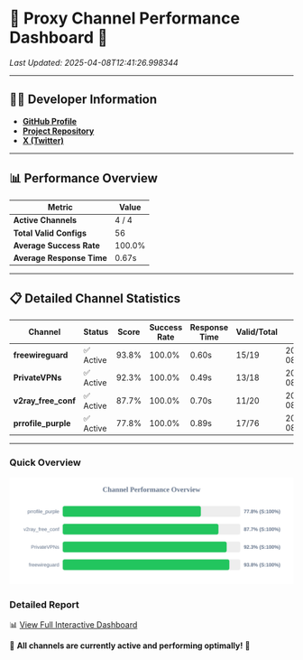# 🌟 Proxy Channel Performance Dashboard 🌟

_Last Updated: 2025-04-08T12:41:26.998344_

---

## 👩‍💻 Developer Information

- **[GitHub Profile](https://github.com/4n0nymou3)**  
- **[Project Repository](https://github.com/4n0nymou3/multi-proxy-config-fetcher)**  
- **[X (Twitter)](https://x.com/4n0nymou3)**  

---

## 📊 Performance Overview

| Metric                | Value       |
|-----------------------|-------------|
| **Active Channels**   | 4 / 4       |
| **Total Valid Configs** | 56          |
| **Average Success Rate** | 100.0%      |
| **Average Response Time** | 0.67s       |

---

## 📋 Detailed Channel Statistics

| Channel          | Status     | Score  | Success Rate | Response Time | Valid/Total | Last Success               |
|------------------|------------|--------|--------------|---------------|-------------|----------------------------|
| **freewireguard**  | ✅ Active  | 93.8%  | 100.0% | 0.60s         | 15/19       | 2025-04-08T12:41:26.996574 |
| **PrivateVPNs**  | ✅ Active  | 92.3%  | 100.0% | 0.49s         | 13/18       | 2025-04-08T12:41:26.367025 |
| **v2ray_free_conf**  | ✅ Active  | 87.7%  | 100.0% | 0.70s         | 11/20       | 2025-04-08T12:41:25.842248 |
| **prrofile_purple**  | ✅ Active  | 77.8%  | 100.0% | 0.89s         | 17/76       | 2025-04-08T12:41:25.071580 |

---

### Quick Overview
<div align="center">
  <a href="https://raw.githubusercontent.com/nullluser/NullRepo/refs/heads/main/assets/channel_stats_chart.svg">
    <img src="https://raw.githubusercontent.com/nullluser/NullRepo/refs/heads/main/assets/channel_stats_chart.svg" alt="Source Performance Statistics" width="800">
  </a>
</div>

### Detailed Report
📊 [View Full Interactive Dashboard](https://htmlpreview.github.io/?https://github.com/nullluser/NullRepo/blob/main/assets/performance_report.html)

🎉 **All channels are currently active and performing optimally!** 🎉

